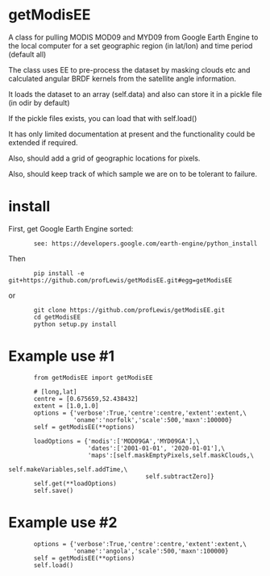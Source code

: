 # getModisEE
A class for pulling MODIS MOD09 and MYD09 from Google Earth Engine to the local computer
for a set geographic region (in lat/lon) and time period (default all)

The class uses EE to pre-process the dataset by masking clouds etc
and calculated angular BRDF kernels from the satellite angle information.

It loads the dataset to an array (self.data) and also can store it in a pickle file (in odir by default)

If the pickle files exists, you can load that with self.load()

It has only limited documentation at present and the functionality could be extended if required.

Also, should add a grid of geographic locations for pixels.

Also, should keep track of which sample we are on to be tolerant to failure.

# install

First, get Google Earth Engine sorted:

           see: https://developers.google.com/earth-engine/python_install

Then

           pip install -e git+https://github.com/profLewis/getModisEE.git#egg=getModisEE
           
or

           git clone https://github.com/profLewis/getModisEE.git
           cd getModisEE
           python setup.py install

# Example use #1


           from getModisEE import getModisEE
           
           # [long,lat]
           centre = [0.675659,52.438432]
           extent = [1.0,1.0]
           options = {'verbose':True,'centre':centre,'extent':extent,\
                      'oname':'norfolk','scale':500,'maxn':100000}
           self = getModisEE(**options)
           
           loadOptions = {'modis':['MOD09GA','MYD09GA'],\
                          'dates':['2001-01-01', '2020-01-01'],\
                          'maps':[self.maskEmptyPixels,self.maskClouds,\
                                          self.makeVariables,self.addTime,\
                                          self.subtractZero]}
           self.get(**loadOptions)
           self.save()

# Example use #2

           options = {'verbose':True,'centre':centre,'extent':extent,\
                      'oname':'angola','scale':500,'maxn':100000}
           self = getModisEE(**options)
           self.load()
